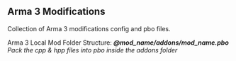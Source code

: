 ## Arma 3 Modifications
Collection of Arma 3 modifications config and pbo files.

Arma 3 Local Mod Folder Structure:
***@mod_name/addons/mod_name.pbo***
_Pack the cpp & hpp files into pbo inside the addons folder_